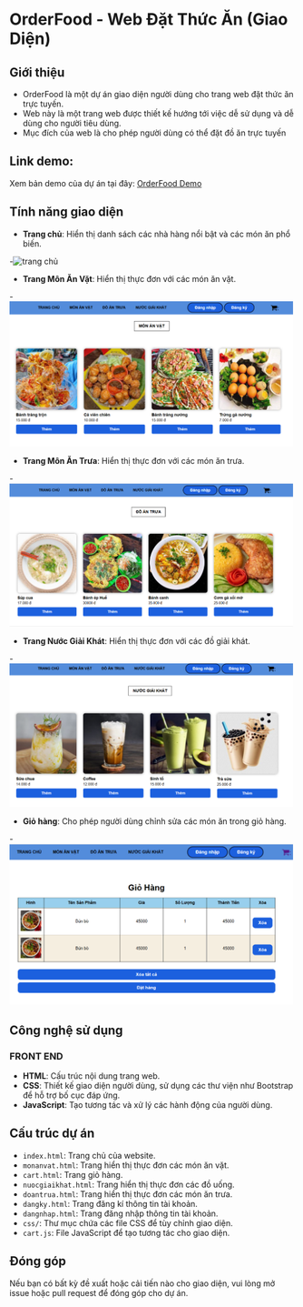 # OrderFood - Web Đặt Thức Ăn (Giao Diện)

## Giới thiệu
- OrderFood là một dự án giao diện người dùng cho trang web đặt thức ăn trực tuyến. 
- Web này là một trang web được thiết kế hướng tới việc dễ sử dụng và dễ dùng cho người tiêu dùng.
- Mục đích của web là cho phép người dùng có thể đặt đồ ăn  trực tuyến 

## Link demo: 
Xem bản demo của dự án tại đây: [OrderFood Demo](https://drive.google.com/file/d/16wQJu4eDyiTIfCeFUMwPdZAmxJS7dVnr/view?usp=sharing)

## Tính năng giao diện
- **Trang chủ**: Hiển thị danh sách các nhà hàng nổi bật và các món ăn phổ biến.

-<img src="asset/trangchu.jfif" alt="trang chủ" width="500">

- **Trang Môn Ăn Vặt**: Hiển thị thực đơn với các món ăn vặt.

-<img src="asset/monanvat.png" alt="món ăn vặt" width="500">

- **Trang Môn Ăn Trưa**: Hiển thị thực đơn với các món ăn trưa.

-<img src="asset/monantrua.png" alt="món ăn trưa" width="500">

- **Trang Nước Giải Khát**: Hiển thị thực đơn với các đồ giải khát.

-<img src="asset/nuocgiaikhat.png" alt="nước giải khát" width="500">

- **Giỏ hàng**: Cho phép người dùng chỉnh sửa các món ăn trong giỏ hàng.

-<img src="asset/cart.png" alt="giỏ hàng" width="500">

## Công nghệ sử dụng

### FRONT END
- **HTML**: Cấu trúc nội dung trang web.
- **CSS**: Thiết kế giao diện người dùng, sử dụng các thư viện như Bootstrap để hỗ trợ bố cục đáp ứng.
- **JavaScript**: Tạo tương tác và xử lý các hành động của người dùng.

## Cấu trúc dự án
- `index.html`: Trang chủ của website.
- `monanvat.html`: Trang hiển thị thực đơn các món ăn vặt.
- `cart.html`: Trang giỏ hàng.
- `nuocgiaikhat.html`: Trang hiển thị thực đơn các đồ uống.
- `doantrua.html`: Trang hiển thị thực đơn các món ăn trưa.
- `dangky.html`: Trang đăng kí thông tin tài khoản.
- `dangnhap.html`: Trang đăng nhập thông tin tài khoản.
- `css/`: Thư mục chứa các file CSS để tùy chỉnh giao diện.
- `cart.js`: File JavaScript để tạo tương tác cho giao diện.

## Đóng góp
Nếu bạn có bất kỳ đề xuất hoặc cải tiến nào cho giao diện, vui lòng mở issue hoặc pull request để đóng góp cho dự án.
